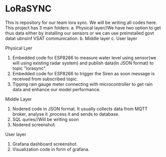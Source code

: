 # LoRaSYNC
This is repository for our team lora sync. We will be writing all codes here.
This project has 3 main folders:
a. Physical layer//We have two option to get thus data either by installing our sensors or we can use preinstalled govt datat ubnsinf VSAT communication.
b. Middle layer
c. User layer

Physical Lyer
1. Embedded code for ESP8266 to measure water level using sensor(we will using existing radar system) and publish data(In JSON format) to topic "lorasync".
2. Embedded code for ESP8266 to trigger the Siren as soon message is received from subscribed topic.
3. Tipping rain gauge meter connecting with microcontroller to get rain data and enhance our model performance.

Middle Layer
1. Nodered code in JSON  format. It usually collects data from MQTT broker, analyse it ,process it and sends to database.
2. SQL quries//Will be writing soon
3. Nodered screenshot.

User layer
1. Grafana dashboard screenshot.
2. Visualization code in form of grafana.
